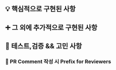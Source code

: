## 💡 핵심적으로 구현된 사항
<!-- 문제를 해결하면서 주요하게 변경된 사항들을 "스크린샷"과 함께 적어 주세요 -->

## ➕ 그 외에 추가적으로 구현된 사항
<!-- 없으면 "없음" 이라고 기재해 주세요 -->
<!-- 주 Task 이외의 작업한 변경 사항  -->

## 🤔 테스트,검증 && 고민 사항
<!-- 배포에서 체크해봐야 할 부분 -->
<!-- 궁금한 점, 팀원들의 의견이 필요한 부분, 크로스체크가 필요한 부분 등 -->

### 📌 PR Comment 작성 시 Prefix for Reviewers
<!-- * P1 : 꼭 반영해 주세요 (Request Changes) - 이슈가 발생하거나 취약점이 발견되는 케이스 등
* P2 : 반영을 적극적으로 고려해 주시면 좋을 것 같아요 (Comment)
* P3 : 이런 방법도 있을 것 같아요~ 등의 사소한 의견입니다 (Chore) -->
